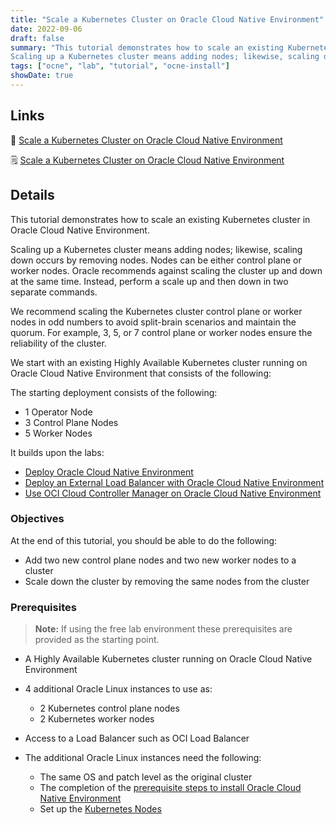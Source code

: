 ```yaml
---
title: "Scale a Kubernetes Cluster on Oracle Cloud Native Environment"
date: 2022-09-06
draft: false
summary: "This tutorial demonstrates how to scale an existing Kubernetes cluster in Oracle Cloud Native Environment.
Scaling up a Kubernetes cluster means adding nodes; likewise, scaling down occurs by removing nodes. Nodes can be either control plane or worker nodes. Oracle recommends against scaling the cluster up and down at the same time. Instead, perform a scale up and then down in two separate commands."
tags: ["ocne", "lab", "tutorial", "ocne-install"]
showDate: true
---
```


## Links

:crescent_moon: [Scale a Kubernetes Cluster on Oracle Cloud Native Environment](https://luna.oracle.com/lab/6c9e4d88-27e7-43bd-9366-0693fb8e4d3a)

:spiral_notepad: [Scale a Kubernetes Cluster on Oracle Cloud Native Environment](https://docs.oracle.com/en/learn/ocne-scale/)

## Details

This tutorial demonstrates how to scale an existing Kubernetes cluster in Oracle Cloud Native Environment.

Scaling up a Kubernetes cluster means adding nodes; likewise, scaling down occurs by removing nodes. Nodes can be either control plane or worker nodes. Oracle recommends against scaling the cluster up and down at the same time. Instead, perform a scale up and then down in two separate commands.

We recommend scaling the Kubernetes cluster control plane or worker nodes in odd numbers to avoid split-brain scenarios and maintain the quorum. For example, 3, 5, or 7 control plane or worker nodes ensure the reliability of the cluster.

We start with an existing Highly Available Kubernetes cluster running on Oracle Cloud Native Environment that consists of the following:

The starting deployment consists of the following:

- 1 Operator Node
- 3 Control Plane Nodes
- 5 Worker Nodes

It builds upon the labs:

- [Deploy Oracle Cloud Native Environment](https://luna.oracle.com/lab/d18fe294-efb5-4498-9e7b-d5cc724d8619/steps)
- [Deploy an External Load Balancer with Oracle Cloud Native Environment](https://luna.oracle.com/lab/be8d99fc-44c3-4062-a3c3-95e982243ccf/steps)
- [Use OCI Cloud Controller Manager on Oracle Cloud Native Environment](https://luna.oracle.com/lab/5571f277-3eb9-435f-b3b3-fe421fb9747e/steps)

### Objectives

At the end of this tutorial, you should be able to do the following:

- Add two new control plane nodes and two new worker nodes to a cluster
- Scale down the cluster by removing the same nodes from the cluster

### Prerequisites

> **Note:** If using the free lab environment these prerequisites are provided as the starting point.

- A Highly Available Kubernetes cluster running on Oracle Cloud Native Environment

- 4 additional Oracle Linux instances to use as:
  - 2 Kubernetes control plane nodes
  - 2 Kubernetes worker nodes

- Access to a Load Balancer such as OCI Load Balancer

- The additional Oracle Linux instances need the following:
  - The same OS and patch level as the original cluster
  - The completion of the [prerequisite steps to install Oracle Cloud Native Environment](https://docs.oracle.com/en/operating-systems/olcne/1.7/start/prereq.html#prereq)
  - Set up the [Kubernetes Nodes](https://docs.oracle.com/en/operating-systems/olcne/1.7/start/install.html#install-node)
